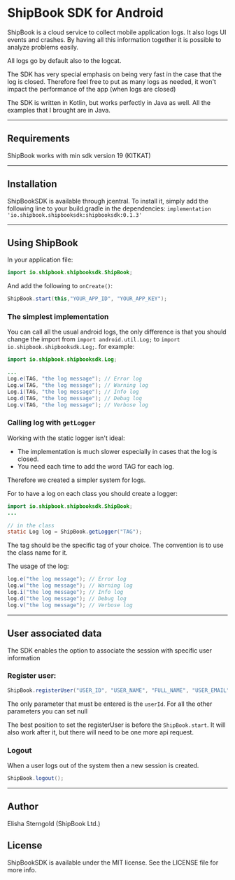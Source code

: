# ShipBook SDK for Android

ShipBook is a cloud service to collect mobile application logs. It also logs UI events and crashes. By having all this information together it is possible to analyze problems easily.

All logs go by default also to the logcat.

The SDK has very special emphasis on being very fast in the case that the log is closed. Therefore feel free to put as many logs as needed, it won't impact the performance of the app (when logs are closed)

The SDK is written in Kotlin, but works perfectly in Java as well. All the examples that I brought are in Java.

---
## Requirements
ShipBook works with min sdk version 19 (KITKAT)

---
## Installation

ShipBookSDK is available through jcentral. To install
it, simply add the following line to your build.gradle in the dependencies: `implementation 'io.shipbook.shipbooksdk:shipbooksdk:0.1.3'`

---
##  Using ShipBook
In your application file:

```java
import io.shipbook.shipbooksdk.ShipBook;
```

And add the following to `onCreate()`:

```java
ShipBook.start(this,"YOUR_APP_ID", "YOUR_APP_KEY");
```

### The simplest implementation
You can call all the usual android logs, the only difference is that you should change the import from `import android.util.Log;` to `import io.shipbook.shipbooksdk.Log;`.
for example:
```java
import io.shipbook.shipbooksdk.Log;

...
Log.e(TAG, "the log message"); // Error log
Log.w(TAG, "the log message"); // Warning log
Log.i(TAG, "the log message"); // Info log
Log.d(TAG, "the log message"); // Debug log
Log.v(TAG, "the log message"); // Verbose log
```

### Calling log with `getLogger`
Working with the static logger isn't ideal:
* The implementation is much slower especially in cases that the log is closed.
* You need each time to add the word TAG for each log.

Therefore we created a simpler system for logs. 

For to have a log on each class you should create a logger:
```java
import io.shipbook.shipbooksdk.ShipBook;
...

// in the class
static Log log = ShipBook.getLogger("TAG");
```
The tag should be the specific tag of your choice. The convention is to use the class name for it.

The usage of the log:

```java
log.e("the log message"); // Error log
log.w("the log message"); // Warning log
log.i("the log message"); // Info log
log.d("the log message"); // Debug log
log.v("the log message"); // Verbose log
```

---

## User associated data
The SDK enables the option to associate the session with specific user information

### Register user:
```java
ShipBook.registerUser("USER_ID", "USER_NAME", "FULL_NAME", "USER_EMAIL", "USER_PHONE_NUMBER", "additional info");
```
The only parameter that must be entered is the `userId`. For all the other parameters you can set null

The best position to set the registerUser is before the `ShipBook.start`. It will also work after it, but there will need to be one more api request.

### Logout
When a user logs out of the system then a new session is created.
```java
ShipBook.logout();
```

---


## Author

Elisha Sterngold (ShipBook Ltd.)

## License

ShipBookSDK is available under the MIT license. See the LICENSE file for more info.
